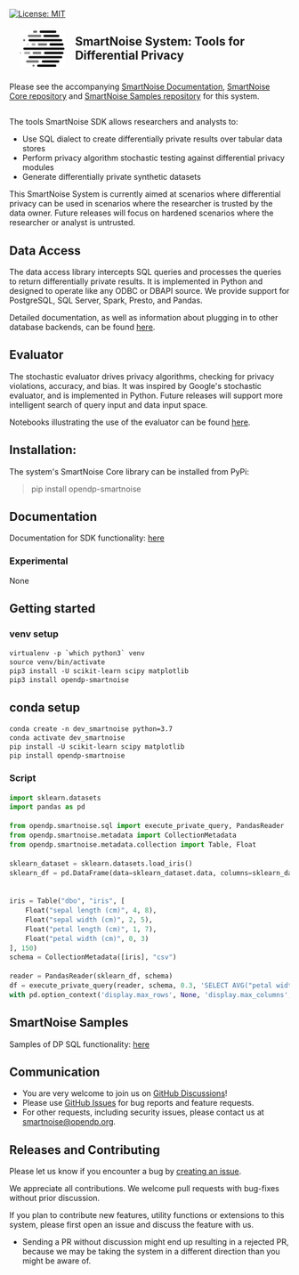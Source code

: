 [![License: MIT](https://img.shields.io/badge/License-MIT-yellow.svg)](https://opensource.org/licenses/MIT)

<a href="https://smartnoise.org"><img src="images/SmartNoise/SVG/Logo Mark_grey.svg" align="left" height="65" vspace="8" hspace="18"></a>

## SmartNoise System: Tools for Differential Privacy


<br />Please see the accompanying [SmartNoise Documentation](https://docs.opendp.org/en/latest/smartnoise/), [SmartNoise Core repository](https://github.com/opendp/smartnoise-core) and [SmartNoise Samples repository](https://github.com/opendp/smartnoise-samples) for this system. 


##

The tools SmartNoise SDK allows researchers and analysts to:

* Use SQL dialect to create differentially private results over tabular data stores
* Perform privacy algorithm stochastic testing against differential privacy modules
* Generate differentially private synthetic datasets

This SmartNoise System is currently aimed at scenarios where differential privacy can be used in scenarios where the researcher is trusted by the data owner.  Future releases will focus on hardened scenarios where the researcher or analyst is untrusted.  


## Data Access

The data access library intercepts SQL queries and processes the queries to return differentially private results.  It is implemented in Python and designed to operate like any ODBC or DBAPI source.  We provide support for PostgreSQL, SQL Server, Spark, Presto, and Pandas.

Detailed documentation, as well as information about plugging in to other database backends, can be found [here](https://github.com/opendp/smartnoise-samples/tree/master/docs).

## Evaluator

The stochastic evaluator drives privacy algorithms, checking for privacy violations, accuracy, and bias.  It was inspired by Google's stochastic evaluator, and is implemented in Python.  Future releases will support more intelligent search of query input and data input space.

Notebooks illustrating the use of the evaluator can be found [here](https://github.com/opendp/smartnoise-samples/tree/master/evaluator).

## Installation:
The system's SmartNoise Core library can be installed from PyPi:
> pip install opendp-smartnoise

## Documentation
Documentation for SDK functionality: [here](https://opendp.github.io/smartnoise-samples/docs/api/system/)

### Experimental
None

## Getting started
### venv setup
```shell
virtualenv -p `which python3` venv
source venv/bin/activate
pip3 install -U scikit-learn scipy matplotlib
pip3 install opendp-smartnoise
```
## conda setup
```shell
conda create -n dev_smartnoise python=3.7
conda activate dev_smartnoise
pip install -U scikit-learn scipy matplotlib
pip install opendp-smartnoise
```
### Script
```python
import sklearn.datasets
import pandas as pd

from opendp.smartnoise.sql import execute_private_query, PandasReader
from opendp.smartnoise.metadata import CollectionMetadata
from opendp.smartnoise.metadata.collection import Table, Float

sklearn_dataset = sklearn.datasets.load_iris()
sklearn_df = pd.DataFrame(data=sklearn_dataset.data, columns=sklearn_dataset.feature_names)


iris = Table("dbo", "iris", [
    Float("sepal length (cm)", 4, 8),
    Float("sepal width (cm)", 2, 5),
    Float("petal length (cm)", 1, 7),
    Float("petal width (cm)", 0, 3)
], 150)
schema = CollectionMetadata([iris], "csv")

reader = PandasReader(sklearn_df, schema)
df = execute_private_query(reader, schema, 0.3, 'SELECT AVG("petal width (cm)") AS petal FROM dbo.iris')
with pd.option_context('display.max_rows', None, 'display.max_columns', 3): print(df)
```
## SmartNoise Samples
Samples of DP SQL functionality: [here](https://github.com/opendp/smartnoise-samples/blob/master/data/README.md)

## Communication

- You are very welcome to join us on [GitHub Discussions](https://github.com/opendp/opendp/discussions/categories/smartnoise)!
- Please use [GitHub Issues](https://github.com/opendp/smartnoise-sdk/issues) for bug reports and feature requests.
- For other requests, including security issues, please contact us at [smartnoise@opendp.org](mailto:smartnoise@opendp.org).

## Releases and Contributing

Please let us know if you encounter a bug by [creating an issue](https://github.com/opendp/smartnoise-sdk/issues).

We appreciate all contributions. We welcome pull requests with bug-fixes without prior discussion.

If you plan to contribute new features, utility functions or extensions to this system, please first open an issue and discuss the feature with us.
  - Sending a PR without discussion might end up resulting in a rejected PR, because we may be taking the system in a different direction than you might be aware of.
